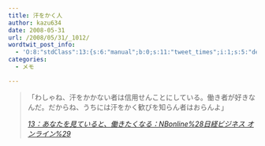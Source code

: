 ```yaml
---
title: 汗をかく人
author: kazu634
date: 2008-05-31
url: /2008/05/31/_1012/
wordtwit_post_info:
  - 'O:8:"stdClass":13:{s:6:"manual";b:0;s:11:"tweet_times";i:1;s:5:"delay";i:0;s:7:"enabled";i:1;s:10:"separation";s:2:"60";s:7:"version";s:3:"3.7";s:14:"tweet_template";b:0;s:6:"status";i:2;s:6:"result";a:0:{}s:13:"tweet_counter";i:2;s:13:"tweet_log_ids";a:1:{i:0;i:4055;}s:9:"hash_tags";a:0:{}s:8:"accounts";a:1:{i:0;s:7:"kazu634";}}'
categories:
  - メモ

---
```

<div class="section">
<blockquote title="13：あなたを見ていると、働きたくなる：NBonline%28日経ビジネス オンライン%29" cite="http://business.nikkeibp.co.jp/article/life/20080529/159631/">
<p>
      「わしゃね、汗をかかない者は信用せんことにしている。働き者が好きなんだ。だからね、うちには汗をかく歓びを知らん者はおらんよ」
</p>
    
<p>
<cite><a href="http://business.nikkeibp.co.jp/article/life/20080529/159631/" onclick="__gaTracker('send', 'event', 'outbound-article', 'http://business.nikkeibp.co.jp/article/life/20080529/159631/', '13：あなたを見ていると、働きたくなる：NBonline%28日経ビジネス オンライン%29');" target="_blank">13：あなたを見ていると、働きたくなる：NBonline%28日経ビジネス オンライン%29</a></cite>
</p>
</blockquote>
</div>